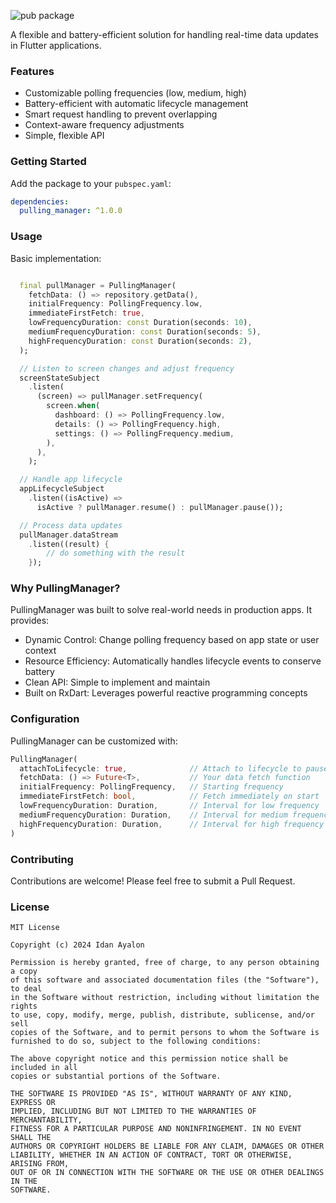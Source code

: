 ![pub package](https://img.shields.io/badge/version-0.1.1-blue)

  
A flexible and battery-efficient solution for handling real-time data updates in Flutter applications.

### Features

- Customizable polling frequencies (low, medium, high)
- Battery-efficient with automatic lifecycle management
- Smart request handling to prevent overlapping
- Context-aware frequency adjustments
- Simple, flexible API

### Getting Started

Add the package to your `pubspec.yaml`:

```yaml
dependencies:
  pulling_manager: ^1.0.0
```

### Usage

Basic implementation:

```dart

  final pullManager = PullingManager(
    fetchData: () => repository.getData(),
    initialFrequency: PollingFrequency.low,
    immediateFirstFetch: true,
    lowFrequencyDuration: const Duration(seconds: 10), 
    mediumFrequencyDuration: const Duration(seconds: 5),
    highFrequencyDuration: const Duration(seconds: 2),
  );

  // Listen to screen changes and adjust frequency
  screenStateSubject
    .listen(
      (screen) => pullManager.setFrequency(
        screen.when(
          dashboard: () => PollingFrequency.low,    
          details: () => PollingFrequency.high,     
          settings: () => PollingFrequency.medium,  
        ),
      ),
    );

  // Handle app lifecycle 
  appLifecycleSubject
    .listen((isActive) => 
      isActive ? pullManager.resume() : pullManager.pause());

  // Process data updates
  pullManager.dataStream
    .listen((result) {
        // do something with the result
    });

```

### Why PullingManager?

PullingManager was built to solve real-world needs in production apps. It provides:

- Dynamic Control: Change polling frequency based on app state or user context
- Resource Efficiency: Automatically handles lifecycle events to conserve battery
- Clean API: Simple to implement and maintain
- Built on RxDart: Leverages powerful reactive programming concepts

### Configuration

PullingManager can be customized with:

```dart
PullingManager(
  attachToLifecycle: true,              // Attach to lifecycle to pause in background, resume in foreground.
  fetchData: () => Future<T>,           // Your data fetch function
  initialFrequency: PollingFrequency,   // Starting frequency
  immediateFirstFetch: bool,            // Fetch immediately on start
  lowFrequencyDuration: Duration,       // Interval for low frequency
  mediumFrequencyDuration: Duration,    // Interval for medium frequency
  highFrequencyDuration: Duration,      // Interval for high frequency
)
```

### Contributing

Contributions are welcome! Please feel free to submit a Pull Request.

### License

```
MIT License

Copyright (c) 2024 Idan Ayalon

Permission is hereby granted, free of charge, to any person obtaining a copy
of this software and associated documentation files (the "Software"), to deal
in the Software without restriction, including without limitation the rights
to use, copy, modify, merge, publish, distribute, sublicense, and/or sell
copies of the Software, and to permit persons to whom the Software is
furnished to do so, subject to the following conditions:

The above copyright notice and this permission notice shall be included in all
copies or substantial portions of the Software.

THE SOFTWARE IS PROVIDED "AS IS", WITHOUT WARRANTY OF ANY KIND, EXPRESS OR
IMPLIED, INCLUDING BUT NOT LIMITED TO THE WARRANTIES OF MERCHANTABILITY,
FITNESS FOR A PARTICULAR PURPOSE AND NONINFRINGEMENT. IN NO EVENT SHALL THE
AUTHORS OR COPYRIGHT HOLDERS BE LIABLE FOR ANY CLAIM, DAMAGES OR OTHER
LIABILITY, WHETHER IN AN ACTION OF CONTRACT, TORT OR OTHERWISE, ARISING FROM,
OUT OF OR IN CONNECTION WITH THE SOFTWARE OR THE USE OR OTHER DEALINGS IN THE
SOFTWARE.
```
